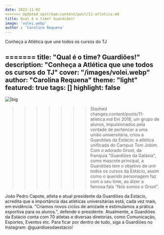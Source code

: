 ```yaml
---
date: 2022-11-02
<<<<<<< Updated upstream:content/post/11-atletica.md
title: Qual é o time? Guardiões!
image: 'volei.webp'
author : 'Carolina Requena'
---
```


Conheça a Atlética que une todos os cursos do TJ

=======
title: "Qual é o time? Guardiões!"
description: "Conheça a Atlética que une todos os cursos do TJ"
cover: "/images/volei.webp"
author: "Carolina Requena"
theme: "light"
featured: true
tags: []
highlight: false
---
![|big](/images/abril/volei.webp)
>>>>>>> Stashed changes:content/posts/11-atletica.md
Em 2018, um grupo de alunos, impulsionados pela vontade de pertencer a uma união universitária, criou a Guardiões da Estácio: a atlética unificada do Campus Tom Jobim. Com o adorado Groot, da franquia "Guardiões da Galáxia", como mascote principal, a Guardiões tem o objetivo de unir todos os cursos da Estácio, assim como o querido personagem faz com o seu time, ao dizer a famosa fala "Nós somos o Groot".

João Pedro Capote, atleta e atual presidente da Guardiões da Estácio, acredita que a importância das atléticas universitárias está, cada vez mais, em evidência. "Criamos novos ciclos de amizade e estimulamos a prática esportiva para os alunos.", defende o presidente.
Atualmente, a Guardiões da Estácio conta com 70 atletas e diversas diretorias, como Comunicação, Esportes, Eventos etc. Para ficar por dentro de tudo, siga a Guardiões no Instagram: @guardioesdaestacio!
